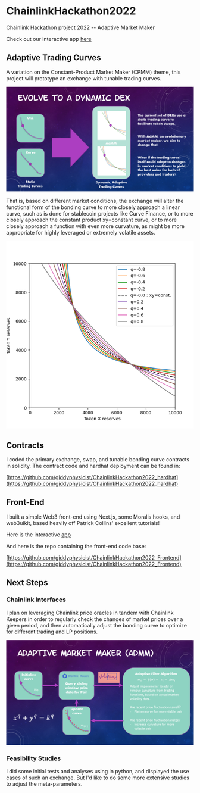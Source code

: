 # ChainlinkHackathon2022


Chainlink Hackathon project 2022 -- Adaptive Market Maker

Check out our interactive app [here](https://chainlink-hackathon2022-frontend.vercel.app)



## Adaptive Trading Curves

A variation on the Constant-Product Market Maker (CPMM) theme, this project will prototype an exchange with tunable trading curves.

![Slide1](./InfoAdMM.PNG)



That is, based on different market conditions, the exchange will alter the functional form of the bonding curve to more closely approach a linear curve, such as is done for stablecoin projects like Curve Finance, or to more closely approach the constant product xy=constant curve, or to more closely approach a function with even more curvature, as might be more appropriate for highly leveraged or extremely volatile assets.

![Tunable Trading Curves](./TunableTradingCurves.png)

## Contracts

I coded the primary exchange, swap, and tunable bonding curve contracts in solidity. The contract code and hardhat deployment can be found in: 

[https://github.com/giddyphysicist/ChainlinkHackathon2022_hardhat](https://github.com/giddyphysicist/ChainlinkHackathon2022_hardhat)


## Front-End

I built a simple Web3 front-end using Next.js, some Moralis hooks, and web3uikit, based heavily off Patrick Collins' excellent tutorials!

Here is the interactive [app](https://chainlink-hackathon2022-frontend.vercel.app)

And here is the repo containing the front-end code base:

[https://github.com/giddyphysicist/ChainlinkHackathon2022_Frontend](https://github.com/giddyphysicist/ChainlinkHackathon2022_Frontend)


## Next Steps

### Chainlink Interfaces

I plan on leveraging Chainlink price oracles in tandem with Chainlink Keepers in order to regularly check the changes of market prices over a given period, and then automatically adjust the bonding curve to optimize for different trading and LP positions.

![blockDiagram](./AdMM_Block_Diagram.PNG)

### Feasibility Studies

I did some initial tests and analyses using in python, and displayed the use cases of such an exchange. But I'd like to do some more extensive studies to adjust the meta-parameters.

